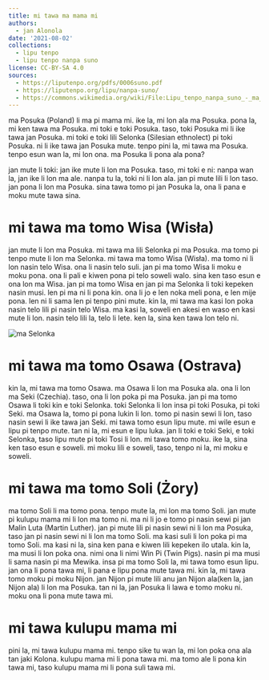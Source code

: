 ```yaml
---
title: mi tawa ma mama mi
authors:
  - jan Alonola
date: '2021-08-02'
collections:
  - lipu tenpo
  - lipu tenpo nanpa suno
license: CC-BY-SA 4.0
sources:
  - https://liputenpo.org/pdfs/0006suno.pdf
  - https://liputenpo.org/lipu/nanpa-suno/
  - https://commons.wikimedia.org/wiki/File:Lipu_tenpo_nanpa_suno_-_ma_Selonka.png
---
```


ma Posuka (Poland) li ma pi mama mi. ike la, mi lon ala ma Posuka. pona la, mi ken tawa ma Posuka. mi toki e toki Posuka. taso, toki Posuka mi li ike tawa jan Posuka. mi toki e toki lili Selonka (Silesian ethnolect) pi toki Posuka. ni li ike tawa jan Posuka mute. tenpo pini la, mi tawa ma Posuka. tenpo esun wan la, mi lon ona. ma Posuka li pona ala pona?

jan mute li toki: jan ike mute li lon ma Posuka. taso, mi toki e ni: nanpa wan la, jan ike li lon ma ale. nanpa tu la, toki ni li lon ala. jan pi mute lili li lon taso. jan pona li lon ma Posuka. sina tawa tomo pi jan Posuka la, ona li pana e moku mute tawa sina.

# mi tawa ma tomo Wisa (Wisła)

jan mute li lon ma Posuka. mi tawa ma lili Selonka pi ma Posuka. ma tomo pi tenpo mute li lon ma Selonka. mi tawa ma tomo Wisa (Wisła). ma tomo ni li lon nasin telo Wisa. ona li nasin telo suli. jan pi ma tomo Wisa li moku e moku pona. ona li pali e kiwen pona pi telo soweli walo. sina ken taso esun e ona lon ma Wisa. jan pi ma tomo Wisa en jan pi ma Selonka li toki kepeken nasin musi. len pi ma ni li pona kin. ona li jo e len noka meli pona, e len mije pona. len ni li sama len pi tenpo pini mute. kin la, mi tawa ma kasi lon poka nasin telo lili pi nasin telo Wisa. ma kasi la, soweli en akesi en waso en kasi mute li lon. nasin telo lili la, telo li lete. ken la, sina ken tawa lon telo ni.

![ma Selonka](https://upload.wikimedia.org/wikipedia/commons/e/e4/Lipu_tenpo_nanpa_suno_-_ma_Selonka.png)

# mi tawa ma tomo Osawa (Ostrava)

kin la, mi tawa ma tomo Osawa. ma Osawa li lon ma Posuka ala. ona li lon ma Seki (Czechia). taso, ona li lon poka pi ma Posuka. jan pi ma tomo Osawa li toki kin e toki Selonka. toki Selonka li lon insa pi toki Posuka, pi toki Seki. ma Osawa la, tomo pi pona lukin li lon. tomo pi nasin sewi li lon, taso nasin sewi li ike tawa jan Seki. mi tawa tomo esun lipu mute. mi wile esun e lipu pi tenpo mute. tan ni la, mi esun e lipu luka. jan li toki e toki Seki, e toki Selonka, taso lipu mute pi toki Tosi li lon. mi tawa tomo moku. ike la, sina ken taso esun e soweli. mi moku lili e soweli, taso, tenpo ni la, mi moku e soweli.

# mi tawa ma tomo Soli (Żory)

ma tomo Soli li ma tomo pona. tenpo mute la, mi lon ma tomo Soli. jan mute pi kulupu mama mi li lon ma tomo ni. ma ni li jo e tomo pi nasin sewi pi jan Malin Luta (Martin Luther). jan pi mute lili pi nasin sewi ni li lon ma Posuka, taso jan pi nasin sewi ni li lon ma tomo Soli. ma kasi suli li lon poka pi ma tomo Soli. ma kasi ni la, sina ken pana e kiwen lili kepeken ilo utala. kin la, ma musi li lon poka ona. nimi ona li nimi Win Pi (Twin Pigs). nasin pi ma musi li sama nasin pi ma Mewika. insa pi ma tomo Soli la, mi tawa tomo esun lipu. jan ona li pona tawa mi, li pana e lipu pona mute tawa mi. kin la, mi tawa tomo moku pi moku Nijon. jan Nijon pi mute lili anu jan Nijon ala(ken la, jan Nijon ala) li lon ma Posuka. tan ni la, jan Posuka li lawa e tomo moku ni. moku ona li pona mute tawa mi.

# mi tawa kulupu mama mi

pini la, mi tawa kulupu mama mi. tenpo sike tu wan la, mi lon poka ona ala tan jaki Kolona. kulupu mama mi li pona tawa mi. ma tomo ale li pona kin tawa mi, taso kulupu mama mi li pona suli tawa mi.